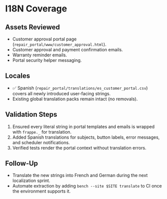 # I18N Coverage

## Assets Reviewed
- Customer approval portal page (`repair_portal/www/customer_approval.html`).
- Customer approval and payment confirmation emails.
- Warranty reminder emails.
- Portal security helper messaging.

## Locales
- ✅ Spanish (`repair_portal/translations/es_customer_portal.csv`) covers all newly introduced user-facing strings.
- Existing global translation packs remain intact (no removals).

## Validation Steps
1. Ensured every literal string in portal templates and emails is wrapped with `frappe._` for translation.
2. Added Spanish translations for subjects, button labels, error messages, and scheduler notifications.
3. Verified tests render the portal context without translation errors.

## Follow-Up
- Translate the new strings into French and German during the next localization sprint.
- Automate extraction by adding `bench --site $SITE translate` to CI once the environment supports it.
